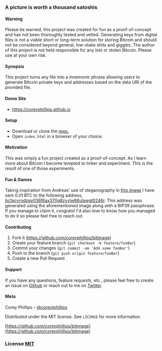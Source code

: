 ### A picture is worth a thousand satoshis

#### Warning
Please be warned, this project was created for fun as a proof-of-concept and has not been thoroughly tested and vetted. Generating keys from digital files is not a viable short or long-term solution for storing Bitcoin and should not be considered beyond general, low-stake shits and giggles. The author of this project is not held responsible for any lost or stolen Bitcoin. Please use at your own risk.

#### Synopsis
This project turns any file into a mnemonic phrase allowing users to generate Bitcoin private keys and addresses based on the data URI of the provided file.

#### Demo Site
- https://coreyphillips.github.io

#### Setup
- Download or clone the [repo.](https://github.com/coreyphillips/bitimage)
- Open `index.html` in a browser of your choice.

#### Motivation
This was simply a fun project created as a proof-of-concept. As I learn more about Bitcoin I become tempted to tinker and experiment. This is the result of one of those experiments.

#### Fun & Games
Taking inspiration from Andreas' use of steganography in [this image](https://twitter.com/aantonop/status/603701870482300928?lang=en) I have sent 0.01 BTC to the following address, [bc1qcyrndzgy036f6ax370g8zyvlw86ulawgt0246r](https://blockstream.info/address/bc1qcyrndzgy036f6ax370g8zyvlw86ulawgt0246r). This address was generated using the aforementioned image along with a BIP39 passphrase. If you manage to claim it, congrats! I'd also love to know how you managed to do it so please feel free to reach out.

#### Contributing
1. Fork it (<https://github.com/coreyphillips/bitimage>)
2. Create your feature branch (`git checkout -b feature/fooBar`)
3. Commit your changes (`git commit -am 'Add some fooBar'`)
4. Push to the branch (`git push origin feature/fooBar`)
5. Create a new Pull Request

#### Support
If you have any questions, feature requests, etc., please feel free to create an issue on [Github](https://github.com/coreyphillips/bitimage/issues) or reach out to me on [Twitter](https://twitter.com/coreylphillips).

#### Meta
Corey Phillips – [@coreylphillips](https://twitter.com/coreylphillips)

Distributed under the MIT license. See ``LICENSE`` for more information.

[https://github.com/coreyphillips/bitimage](https://github.com/coreyphillips/bitimage)

### License [MIT](https://github.com/coreyphillips/bitimage/blob/master/LICENSE)
